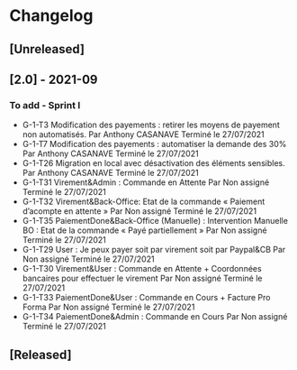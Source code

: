 # Changelog

## [Unreleased]

## [2.0] - 2021-09

### To add - Sprint I

- G-1-T3 Modification des payements : retirer les moyens de payement non automatisés. Par Anthony CASANAVE Terminé le 27/07/2021
- G-1-T7 Modification des payements : automatiser la demande des 30% Par Anthony CASANAVE Terminé le 27/07/2021
- G-1-T26 Migration en local avec désactivation des éléments sensibles. Par Anthony CASANAVE Terminé le 27/07/2021
- G-1-T31 Virement&Admin : Commande en Attente Par Non assigné Terminé le 27/07/2021
- G-1-T32 Virement&Back-Office: Etat de la commande « Paiement d’acompte en attente » Par Non assigné Terminé le 27/07/2021
- G-1-T35 PaiementDone&Back-Office (Manuelle) : Intervention Manuelle BO : Etat de la commande « Payé partiellement » Par Non assigné Terminé le 27/07/2021
- G-1-T29 User : Je peux payer soit par virement soit par Paypal&CB Par Non assigné Terminé le 27/07/2021
- G-1-T30 Virement&User : Commande en Attente + Coordonnées bancaires pour effectuer le virement Par Non assigné Terminé le 27/07/2021
- G-1-T33 PaiementDone&User : Commande en Cours + Facture Pro Forma Par Non assigné Terminé le 27/07/2021
- G-1-T34 PaiementDone&Admin : Commande en Cours Par Non assigné Terminé le 27/07/2021


## [Released]

